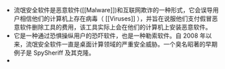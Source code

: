 - 流氓安全软件是恶意软件([[Malware]])和互联网欺诈的一种形式，它会误导用户相信他们的计算机上存在病毒（ [[Viruses]] ），并旨在说服他们支付假冒恶意软件删除工具的费用，该工具实际上会在他们的计算机上安装恶意软件。
- 它是一种通过恐惧操纵用户的恐吓软件，也是一种勒索软件。自 2008 年以来，流氓安全软件一直是桌面计算领域的严重安全威胁。一个臭名昭著的早期例子是 SpySheriff 及其克隆。
-